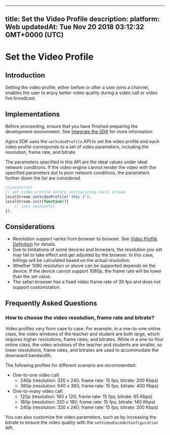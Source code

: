
---
title: Set the Video Profile
description: 
platform: Web
updatedAt: Tue Nov 20 2018 03:12:32 GMT+0000 (UTC)
---
# Set the Video Profile
## Introduction

Setting the video profile, either before or after a user joins a channel, enables the user to enjoy better video quality during a video call or video live broadcast.

## Implementations

Before proceeding, ensure that you have finished preparing the development environment. See [Integrate the SDK](../../en/Video/web_prepare.md) for more information.

Agora SDK uses the `setVideoProfile` API to set the video profile and each video profile corresponds to a set of video parameters, including the resolution, frame rate, and bitrate.

The parameters specified in this API are the ideal values under ideal network conditions. If the video engine cannot render the video with the specified parameters dut to poor network conditions, the parameters further down the list are considered.

```javascript
//javascript
// set video profile before initializing local stream
localStream.setVideoProfile("480p_3");
localStream.init(function(){
	// init successful
});
```

## Considerations
* Resolution support varies from browser to browser. See [Video Profile Definition](https://docs.agora.io/en/Video/API%20Reference/web/interfaces/agorartc.stream.html#setvideoprofile) for details.
* Due to limitations of some devices and browsers, the resolution you set may fail to take effect and get adjusted by the browser. In this case, billings will be calculated based on the actual resolution.
* Whether 1080 resolution or above can be supported depends on the device. If the device cannot support 1080p, the frame rate will be lower than the set value.
* The safari browser has a fixed video frame rate of 30 fps and does not support customization.

## Frequently Asked Questions
### How to choose the video resolution, frame rate and bitrate?

Video profiles vary from case to case. For example, in a one-to-one online class, the video windows of the teacher and student are both large, which requires higher resolutions, frame rates, and bitrates. While in a one-to-four online class, the video windows of the teacher and students are smaller, so lower resolutions, frame rates, and bitrates are used to accommodate the downward bandwidth.

 The following profiles for different scenario are recommended:

- One-to-one video call: 
  - 240p (resolution: 320 x 240; frame rate: 15 fps; bitrate: 200 Kbps)
  - 360p (resolution: 640 x 360; frame rate: 15 fps; bitrate: 400 Kbps)
- One-to-many video call: 
  - 120p (resolution: 160 x 120; frame rate: 15 fps; bitrate: 65 Kbps)
  - 180p (resolution: 320 x 180; frame rate: 15 fps; bitrate: 140 Kbps)
  - 240p (resolution: 320 x 240; frame rate: 15 fps; bitrate: 200 Kbps) 

You can also customize the video parameters, such as by increasing the bitrate to ensure the video quality with the `setVideoEncoderConfiguration` API.
